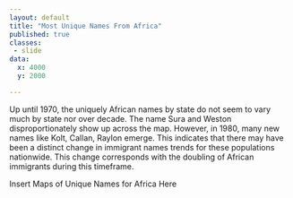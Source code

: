 ```yaml
---
layout: default
title: "Most Unique Names From Africa"
published: true
classes:
 - slide
data:
  x: 4000
  y: 2000

---
```


Up until 1970, the uniquely African names by state do not seem to vary much by state nor over decade. The name Sura and Weston disproportionately show up across the map. However, in 1980, many new names like Kolt, Callan, Raylon emerge. This indicates that there may have been a distinct change in immigrant names trends for these populations nationwide. This change corresponds with the doubling of African immigrants during this timeframe.

Insert Maps of Unique Names for Africa Here
